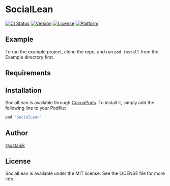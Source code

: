 # SocialLean

[![CI Status](https://img.shields.io/travis/ostanik/SocialLean.svg?style=flat)](https://travis-ci.org/ostanik/SocialLean)
[![Version](https://img.shields.io/cocoapods/v/SocialLean.svg?style=flat)](https://cocoapods.org/pods/SocialLean)
[![License](https://img.shields.io/cocoapods/l/SocialLean.svg?style=flat)](https://cocoapods.org/pods/SocialLean)
[![Platform](https://img.shields.io/cocoapods/p/SocialLean.svg?style=flat)](https://cocoapods.org/pods/SocialLean)

## Example

To run the example project, clone the repo, and run `pod install` from the Example directory first.

## Requirements

## Installation

SocialLean is available through [CocoaPods](https://cocoapods.org). To install
it, simply add the following line to your Podfile:

```ruby
pod 'SocialLean'
```

## Author

[@ostanik](https://twitter.com/aostanik)

## License

SocialLean is available under the MIT license. See the LICENSE file for more info.
